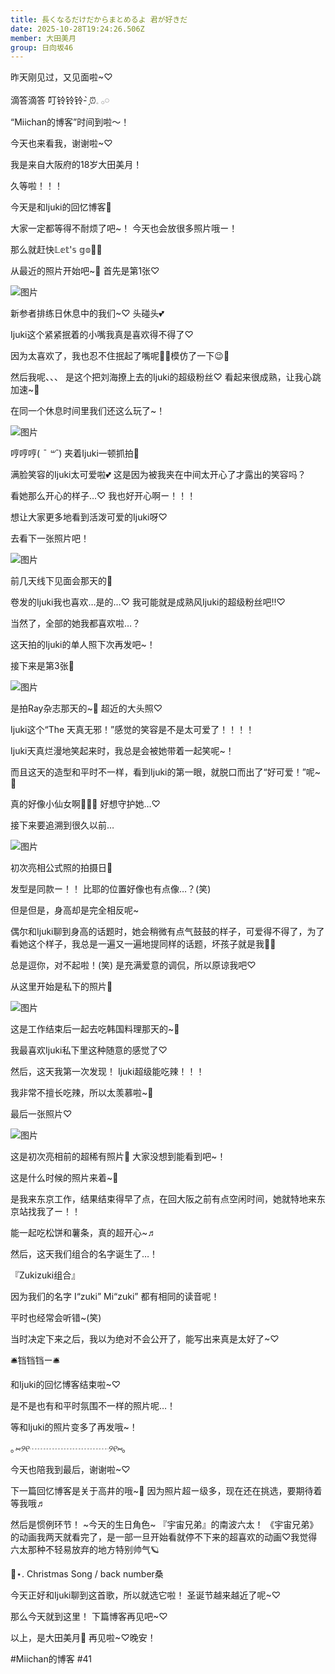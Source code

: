 ```yaml
---
title: 長くなるだけだからまとめるよ 君が好きだ
date: 2025-10-28T19:24:26.506Z
member: 大田美月
group: 日向坂46
---
```


昨天刚见过，又见面啦~♡



滴答滴答
叮铃铃铃- ̗̀⏰𓈒 𓂂𓏸



“Miichan的博客”时间到啦～！

今天也来看我，谢谢啦~♡



我是来自大阪府的18岁大田美月！



久等啦！！！



今天是和Ijuki的回忆博客🏓



大家一定都等得不耐烦了吧~！
今天也会放很多照片哦ー！



那么就赶快𝕃𝕖𝕥'𝕤 𝕘𝕠🚗💭



从最近的照片开始吧~💭
首先是第1张♡

![图片](https://cdn.hinatazaka46.com/files/14/diary/official/member/moblog/202510/mobdIsuAh.jpg)

新参者排练日休息中的我们~♡
头碰头💕


Ijuki这个紧紧抿着的小嘴我真是喜欢得不得了♡



因为太喜欢了，我也忍不住抿起了嘴呢🐙💕模仿了一下😉💓


然后我呢、、、
是这个把刘海撩上去的Ijuki的超级粉丝♡
看起来很成熟，让我心跳加速~💭



在同一个休息时间里我们还这么玩了~！

![图片](https://cdn.hinatazaka46.com/files/14/diary/official/member/moblog/202510/mobr9bG54.jpg)

哼哼哼( *¯ ꒳¯*)
夹着Ijuki一顿抓拍📸


满脸笑容的Ijuki太可爱啦💕
这是因为被我夹在中间太开心了才露出的笑容吗？



看她那么开心的样子…♡
我也好开心啊ー！！！


想让大家更多地看到活泼可爱的Ijuki呀♡




去看下一张照片吧！

![图片](https://cdn.hinatazaka46.com/files/14/diary/official/member/moblog/202510/mobV5lQbO.jpg)

前几天线下见面会那天的📸


卷发的Ijuki我也喜欢…是的…♡
我可能就是成熟风Ijuki的超级粉丝吧!!♡


当然了，全部的她我都喜欢啦…？


这天拍的Ijuki的单人照下次再发吧~！




接下来是第3张‎🤍

![图片](https://cdn.hinatazaka46.com/files/14/diary/official/member/moblog/202510/mobOwtQT2.jpg)

是拍Ray杂志那天的~📸
超近的大头照♡


Ijuki这个“The 天真无邪！”感觉的笑容是不是太可爱了！！！！


Ijuki天真烂漫地笑起来时，我总是会被她带着一起笑呢~！


而且这天的造型和平时不一样，看到Ijuki的第一眼，就脱口而出了“好可爱！”呢~💭


真的好像小仙女啊🧚‍♀️💫
好想守护她…♡



接下来要追溯到很久以前…

![图片](https://cdn.hinatazaka46.com/files/14/diary/official/member/moblog/202510/mobhqv4Pw.jpg)

初次亮相公式照的拍摄日📸


发型是同款ー！！
比耶的位置好像也有点像…？(笑)


但是但是，身高却是完全相反呢~

偶尔和Ijuki聊到身高的话题时，她会稍微有点气鼓鼓的样子，可爱得不得了，为了看她这个样子，我总是一遍又一遍地提同样的话题，坏孩子就是我🙌🏻


总是逗你，对不起啦！(笑)
是充满爱意的调侃，所以原谅我吧♡




从这里开始是私下的照片📸

![图片](https://cdn.hinatazaka46.com/files/14/diary/official/member/moblog/202510/mobljWGHo.jpg)

这是工作结束后一起去吃韩国料理那天的~📸


我最喜欢Ijuki私下里这种随意的感觉了♡


然后，这天我第一次发现！
Ijuki超级能吃辣！！！


我非常不擅长吃辣，所以太羡慕啦~🦐




最后一张照片♡

![图片](https://cdn.hinatazaka46.com/files/14/diary/official/member/moblog/202510/mobBA4Dwo.jpg)

这是初次亮相前的超稀有照片📸
大家没想到能看到吧~！


这是什么时候的照片来着~💭


是我来东京工作，结果结束得早了点，在回大阪之前有点空闲时间，她就特地来东京站找我了ー！！



能一起吃松饼和薯条，真的超开心~♬



然后，这天我们组合的名字诞生了…！


『Zukizuki组合』


因为我们的名字
I“zuki”
Mi“zuki”
都有相同的读音呢！


平时也经常会听错~(笑)


当时决定下来之后，我以为绝对不会公开了，能写出来真是太好了~♡



🛎铛铛铛ー🛎



和Ijuki的回忆博客结束啦~♡


是不是也有和平时氛围不一样的照片呢…！


等和Ijuki的照片变多了再发哦~！



｡*⑅୨୧┈┈┈┈┈┈┈┈┈୨୧⑅*｡



今天也陪我到最后，谢谢啦~♡



下一篇回忆博客是关于高井的哦~🎠
因为照片超ー级多，现在还在挑选，要期待着等我哦♬




然后是惯例环节！
~今天的生日角色~
『宇宙兄弟』的南波六太！
《宇宙兄弟》的动画我两天就看完了，是一部一旦开始看就停不下来的超喜欢的动画♡我觉得六太那种不轻易放弃的地方特别帅气🪐




📼⋆. Christmas Song / back number桑

今天正好和Ijuki聊到这首歌，所以就选它啦！
圣诞节越来越近了呢~♡




那么今天就到这里！
下篇博客再见吧~♡




以上，是大田美月🍓
再见啦~♡晚安！




#Miichan的博客
#41